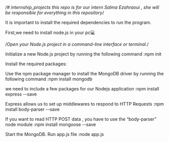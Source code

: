 /*# internship_projects
this repo is for our intern  Salma Ezahraoui , she will be responsible for everything in this repository*/ 

It is important to install the required dependencies to run the program.

First,we need to install node.js in your  pc💻 

 /*Open your Node.js project in a command-line interface or terminal.*/
 

Initialize a new Node.js project by running the following command      :npm init


Install the required packages:

Use the npm package manager to install the MongoDB driver by running the following command       :npm install mongodb

 we need to include a few packages for our Nodejs application              :npm install express --save

Express allows us to set up middlewares to respond to HTTP Requests         :npm install body-parser --save

If you want to read HTTP POST data , you have to use the “body-parser” node module         :npm install mongoose --save

Start the MongoDB. Run app.js file                :node app.js
